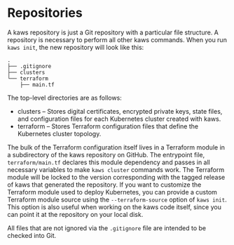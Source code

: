 # Repositories

A kaws repository is just a Git repository with a particular file structure.
A repository is necessary to perform all other kaws commands.
When you run `kaws init`, the new repository will look like this:
```
.
├── .gitignore
├── clusters
└── terraform
    ├── main.tf
```

The top-level directories are as follows:

* clusters – Stores digital certificates, encrypted private keys, state files, and configuration files for each Kubernetes cluster created with kaws.
* terraform – Stores Terraform configuration files that define the Kubernetes cluster topology.

The bulk of the Terraform configuration itself lives in a Terraform module in a subdirectory of the kaws repository on GitHub.
The entrypoint file, `terraform/main.tf` declares this module dependency and passes in all necessary variables to make `kaws cluster` commands work.
The Terraform module will be locked to the version corresponding with the tagged release of kaws that generated the repository.
If you want to customize the Terraform module used to deploy Kubernetes, you can provide a custom Terraform module source using the `--terraform-source` option of `kaws init`.
This option is also useful when working on the kaws code itself, since you can point it at the repository on your local disk.

All files that are not ignored via the `.gitignore` file are intended to be checked into Git.

